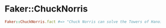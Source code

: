 # Faker::ChuckNorris

```ruby
Faker::ChuckNorris.fact #=> "Chuck Norris can solve the Towers of Hanoi in one move."
```
